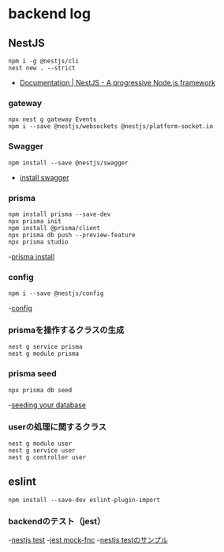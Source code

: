 # backend log

## NestJS

```shell
npm i -g @nestjs/cli
nest new . --strict
```

- [Documentation | NestJS - A progressive Node.js framework](https://docs.nestjs.com/)

### gateway

```shell
npx nest g gateway Events
npm i --save @nestjs/websockets @nestjs/platform-socket.io
```


### Swagger

```shell
npm install --save @nestjs/swagger
```
- [install swagger](https://docs.nestjs.com/openapi/introduction)

### prisma
```shell
npm install prisma --save-dev
npx prisma init
npm install @prisma/client
npx prisma db push --preview-feature
npx prisma studio
```
-[prisma install](https://docs.nestjs.com/recipes/prisma)

### config
```
npm i --save @nestjs/config
```
-[config](https://docs.nestjs.com/techniques/configuration)

### prismaを操作するクラスの生成
```shell
nest g service prisma
nest g module prisma
```

### prisma seed
```shell
npx prisma db seed
```
-[seeding your database](https://www.prisma.io/docs/guides/migrate/seed-database)

### userの処理に関するクラス
```shell
nest g module user
nest g service user
nest g controller user
```

## eslint

```shell
npm install --save-dev eslint-plugin-import
```

### backendのテスト（jest）
-[nestjs test](https://docs.nestjs.com/fundamentals/testing)
-[jest mock-fnc](https://jestjs.io/docs/mock-function-api)
-[nestjs testのサンプル](https://github.com/jmcdo29/testing-nestjs/tree/master)
